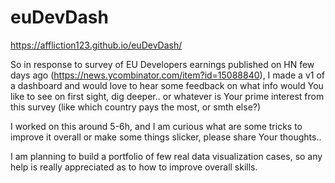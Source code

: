 # euDevDash

https://affliction123.github.io/euDevDash/

So in response to survey of EU Developers earnings published on HN few days ago (https://news.ycombinator.com/item?id=15088840), I made a v1 of a dashboard and would love to hear some feedback on what info would You like to see on first sight, dig deeper.. or whatever is Your prime interest from this survey (like which country pays the most, or smth else?)

I worked on this around 5-6h, and I am curious what are some tricks to improve it overall or make some things slicker, please share Your thoughts.. 

I am planning to build a portfolio of few real data visualization cases, so any help is really appreciated as to how to improve overall skills.
